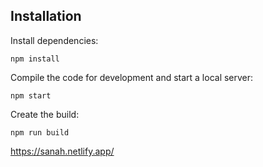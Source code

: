 ## Installation

Install dependencies:

```
npm install
```

Compile the code for development and start a local server:

```
npm start
```

Create the build:

```
npm run build
```

https://sanah.netlify.app/
